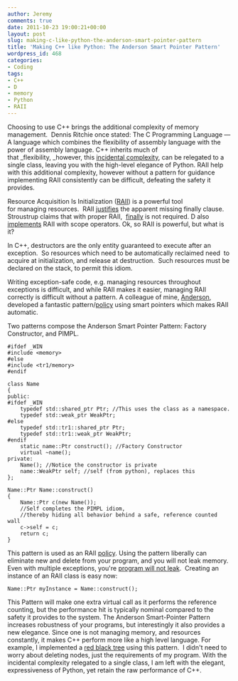 ```yaml
---
author: Jeremy
comments: true
date: 2011-10-23 19:00:21+00:00
layout: post
slug: making-c-like-python-the-anderson-smart-pointer-pattern
title: 'Making C++ like Python: The Anderson Smart Pointer Pattern'
wordpress_id: 468
categories:
- Coding
tags:
- C++
- D
- memory
- Python
- RAII
---
```


Choosing to use C++ brings the additional complexity of memory management.  Dennis Ritchie once stated: The C Programming Language — A language which combines the flexibility of assembly language with the power of assembly language. C++ inherits much of that _flexibility, _however, this [incidental complexity](http://www.infoq.com/presentations/Are-We-There-Yet-Rich-Hickey), can be relegated to a single class, leaving you with the high-level elegance of Python. RAII help with this additional complexity, however without a pattern for guidance implementing RAII consistently can be difficult, defeating the safety it provides.

<!-- more -->

Resource Acquisition Is Initialization ([RAII](http://en.wikipedia.org/wiki/Resource_Acquisition_Is_Initialization)) is a powerful tool for managing resources.  RAII [justifies](http://www.research.att.com/~bs/bs_faq2.html#finally) the apparent missing finally clause. Stroustrup claims that with proper RAII,  [finally](http://www.research.att.com/~bs/bs_faq2.html#finally) is not required. D also [implements](http://www.d-programming-language.org/exception-safe.html) RAII with scope operators. Ok, so RAII is powerful, but what is it?

In C++, destructors are the only entity guaranteed to execute after an exception.  So resources which need to be automatically reclaimed need  to acquire at initialization, and release at destruction.  Such resources must be declared on the stack, to permit this idiom.

Writing exception-safe code, e.g. managing resources throughout exceptions is difficult, and while RAII makes it easier, managing RAII correctly is difficult without a pattern. A colleague of mine, [Anderson](http://www.chrisanderman.com/), developed a fantastic pattern/[policy](http://erdani.com/publications/cuj-2005-12.pdf) using smart pointers which makes RAII automatic.

Two patterns compose the Anderson Smart Pointer Pattern: Factory Constructor, and PIMPL.

    
    #ifdef _WIN
    #include <memory>
    #else
    #include <tr1/memory>
    #endif
    
    class Name
    {
    public:
    #ifdef _WIN
        typedef std::shared_ptr Ptr; //This uses the class as a namespace.
        typedef std::weak_ptr WeakPtr;
    #else
        typedef std::tr1::shared_ptr Ptr;
        typedef std::tr1::weak_ptr WeakPtr;
    #endif
        static name::Ptr construct(); //Factory Constructor
        virtual ~name();
    private:
        Name(); //Notice the constructor is private
        name::WeakPtr self; //self (from python), replaces this
    };
    
    Name::Ptr Name::construct()
    {
        Name::Ptr c(new Name());
        //Self completes the PIMPL idiom,
        //thereby hiding all behavior behind a safe, reference counted wall
        c->self = c;
        return c;
    }




This pattern is used as an RAII [policy](http://erdani.com/publications/cuj-2005-12.pdf). Using the pattern liberally can eliminate new and delete from your program, and you will not leak memory. Even with multiple exceptions, you're [program will not leak](https://bitbucket.org/jwright/cse310-red-black-tree/overview).  Creating an instance of an RAII class is easy now:



    
    Name::Ptr myInstance = Name::construct();




This Pattern will make one extra virtual call as it performs the reference counting, but the performance hit is typically nominal compared to the safety it provides to the system. The Anderson Smart-Pointer Pattern increases robustness of your programs, but interestingly it also provides a new elegance. Since one is not managing memory, and resources constantly, it makes C++ perform more like a high level language. For example, I implemented a [red black tree](https://bitbucket.org/jwright/cse310-red-black-tree/src/d787e75b724a/BaseCode/RedBlackTree.cpp#cl-137) using this pattern.  I didn't need to worry about deleting nodes, just the requirements of my program. With the incidental complexity relegated to a single class, I am left with the elegant, expressiveness of Python, yet retain the raw performance of C++.
